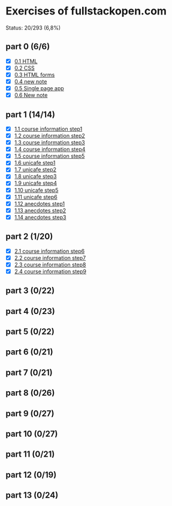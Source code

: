 # Exercises of fullstackopen.com

Status: 20/293 (6,8%)

## part 0 (6/6)

- [x] [0.1 HTML](./part0/0.1.md)
- [x] [0.2 CSS](./part0/0.2.md)
- [x] [0.3 HTML forms](./part0/0.3.md)
- [x] [0.4 new note](./part0/0.4.md)
- [x] [0.5 Single page app](./part0/0.5.md)
- [x] [0.6 New note](./part0/0.6.md)

## part 1 (14/14)

- [x] [1.1 course information step1](./part1/1.1.md)
- [x] [1.2 course information step2](./part1/1.2.md)
- [x] [1.3 course information step3](./part1/1.3.md)
- [x] [1.4 course information step4](./part1/1.4.md)
- [x] [1.5 course information step5](./part1/1.5.md)
- [x] [1.6 unicafe step1](./part1/1.6.md)
- [x] [1.7 unicafe step2](./part1/1.7.md)
- [x] [1.8 unicafe step3](./part1/1.8.md)
- [x] [1.9 unicafe step4](./part1/1.9.md)
- [x] [1.10 unicafe step5](./part1/1.10.md)
- [x] [1.11 unicafe step6](./part1/1.11.md)
- [x] [1.12 anecdotes step1](./part1/1.12.md)
- [x] [1.13 anecdotes step2](./part1/1.13.md)
- [x] [1.14 anecdotes step3](./part1/1.14.md)

## part 2 (1/20)

- [x] [2.1 course information step6](./part2/2.1.md)
- [x] [2.2 course information step7](./part2/2.2.md)
- [x] [2.3 course information step8](./part2/2.3.md)
- [x] [2.4 course information step9](./part2/2.4.md)

## part 3 (0/22)

## part 4 (0/23)

## part 5 (0/22)

## part 6 (0/21)

## part 7 (0/21)

## part 8 (0/26)

## part 9 (0/27)

## part 10 (0/27)

## part 11 (0/21)

## part 12 (0/19)

## part 13 (0/24)
